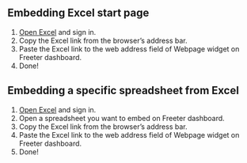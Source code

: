 ## Embedding Excel start page

1. <a href="{{ curItem.homeUrl|e }}" target="_blank">Open Excel</a> and sign in.
2. Copy the Excel link from the browser’s address bar.
3. Paste the Excel link to the web address field of Webpage widget on Freeter dashboard.
4. Done!

## Embedding a specific spreadsheet from Excel

1. <a href="{{ curItem.homeUrl|e }}" target="_blank">Open Excel</a> and sign in.
2. Open a spreadsheet you want to embed on Freeter dashboard.
3. Copy the Excel link from the browser’s address bar.
4. Paste the Excel link to the web address field of Webpage widget on Freeter dashboard.
5. Done!
